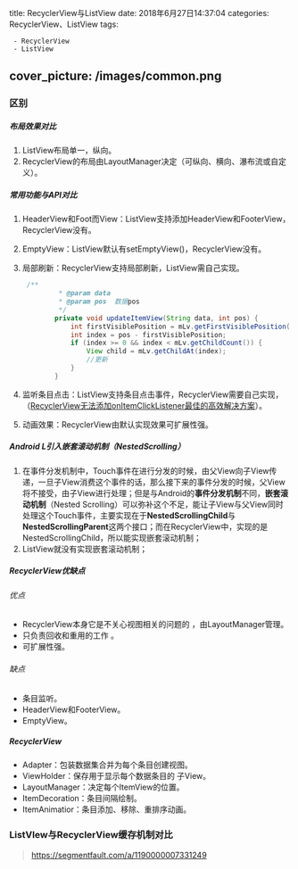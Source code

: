 title:  RecyclerView与ListView
date: 2018年6月27日14:37:04
categories: RecyclerView、ListView
tags: 

	 - RecyclerView
	 - ListView
cover_picture: /images/common.png
---

### 区别

##### 布局效果对比

1. ListView布局单一，纵向。
2. RecyclerView的布局由LayoutManager决定（可纵向、横向、瀑布流或自定义）。

##### 常用功能与API对比

1. HeaderView和Foot而View：ListView支持添加HeaderView和FooterView，RecyclerView没有。

2. EmptyView：ListView默认有setEmptyView()，RecyclerView没有。

3. 局部刷新：RecyclerView支持局部刷新，ListView需自己实现。

   ```java
    /**
            * @param data
            * @param pos  数据pos
            */
           private void updateItemView(String data, int pos) {
               int firstVisiblePosition = mLv.getFirstVisiblePosition();
               int index = pos - firstVisiblePosition;
               if (index >= 0 && index < mLv.getChildCount()) {
                   View child = mLv.getChildAt(index);
                   //更新
               }
           }
   ```

4. 监听条目点击：ListView支持条目点击事件，RecyclerView需要自己实现，（[RecyclerView无法添加onItemClickListener最佳的高效解决方案](https://blog.csdn.net/liaoinstan/article/details/51200600)）。

5. 动画效果：RecyclerView由默认实现效果可扩展性强。

##### Android L引入嵌套滚动机制（NestedScrolling）

1. 在事件分发机制中，Touch事件在进行分发的时候，由父View向子View传递，一旦子View消费这个事件的话，那么接下来的事件分发的时候，父View将不接受，由子View进行处理；但是与Android的**事件分发机制**不同，**嵌套滚动机制**（Nested Scrolling）可以弥补这个不足，能让子View与父View同时处理这个Touch事件，主要实现在于**NestedScrollingChild**与**NestedScrollingParent**这两个接口；而在RecyclerView中，实现的是NestedScrollingChild，所以能实现嵌套滚动机制；
2. ListView就没有实现嵌套滚动机制；

##### RecyclerView优缺点

###### 优点

- RecyclerView本身它是不关心视图相关的问题的 ，由LayoutManager管理。
- 只负责回收和重用的工作 。
- 可扩展性强。

###### 缺点

- 条目监听。
- HeaderView和FooterView。
- EmptyView。

##### RecyclerView

- Adapter：包装数据集合并为每个条目创建视图。
- ViewHolder：保存用于显示每个数据条目的 子View。
- LayoutManager：决定每个ItemView的位置。
- ItemDecoration：条目间隔绘制。
- ItemAnimatior：条目添加、移除、重排序动画。

### ListVIew与RecyclerView缓存机制对比

> https://segmentfault.com/a/1190000007331249

